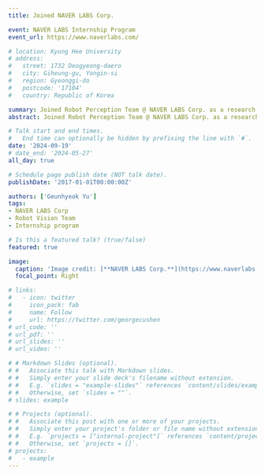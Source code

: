 ```yaml
---
title: Joined NAVER LABS Corp.

event: NAVER LABS Internship Program
event_url: https://www.naverlabs.com/

# location: Kyung Hee University
# address:
#   street: 1732 Deogyeong-daero
#   city: Giheung-gu, Yongin-si
#   region: Gyeonggi-do
#   postcode: '17104'
#   country: Republic of Korea

summary: Joined Robot Perception Team @ NAVER LABS Corp. as a research intern.
abstract: Joined Robot Perception Team @ NAVER LABS Corp. as a research intern.

# Talk start and end times.
#   End time can optionally be hidden by prefixing the line with `#`.
date: '2024-09-19'
# date_end: '2024-05-27'
all_day: true

# Schedule page publish date (NOT talk date).
publishDate: '2017-01-01T00:00:00Z'

authors: ['Geunhyeok Yu']
tags: 
- NAVER LABS Corp
- Robot Vision Team
- Internship program

# Is this a featured talk? (true/false)
featured: true

image:
  caption: 'Image credit: [**NAVER LABS Corp.**](https://www.naverlabs.com/)'
  focal_point: Right

# links:
#   - icon: twitter
#     icon_pack: fab
#     name: Follow
#     url: https://twitter.com/georgecushen
# url_code: ''
# url_pdf: ''
# url_slides: ''
# url_video: ''

# # Markdown Slides (optional).
# #   Associate this talk with Markdown slides.
# #   Simply enter your slide deck's filename without extension.
# #   E.g. `slides = "example-slides"` references `content/slides/example-slides.md`.
# #   Otherwise, set `slides = ""`.
# slides: example

# # Projects (optional).
# #   Associate this post with one or more of your projects.
# #   Simply enter your project's folder or file name without extension.
# #   E.g. `projects = ["internal-project"]` references `content/project/deep-learning/index.md`.
# #   Otherwise, set `projects = []`.
# projects:
#   - example
---
```


<!-- {{% callout note %}}
Click on the **Slides** button above to view the built-in slides feature.
{{% /callout %}} -->

<!-- Slides can be added in a few ways:

- **Create** slides using Hugo Blox Builder's [_Slides_](https://docs.hugoblox.com/reference/content-types/) feature and link using `slides` parameter in the front matter of the talk file
- **Upload** an existing slide deck to `static/` and link using `url_slides` parameter in the front matter of the talk file
- **Embed** your slides (e.g. Google Slides) or presentation video on this page using [shortcodes](https://docs.hugoblox.com/reference/markdown/).

Further event details, including [page elements](https://docs.hugoblox.com/reference/markdown/) such as image galleries, can be added to the body of this page. -->
